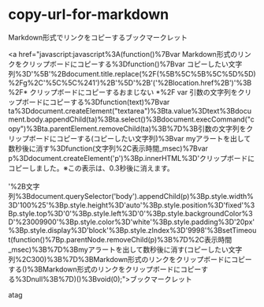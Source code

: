 # copy-url-for-markdown
Markdown形式でリンクをコピーするブックマークレット


<a href="javascript:javascript%3A(function()%7Bvar Markdown形式のリンクをクリップボードにコピーする%3Dfunction()%7Bvar コピーしたい文字列%3D'%5B'%2Bdocument.title.replace(%2F(%5B%5C%5B%5C%5D%5D)%2Fg%2C'%5C%5C%241')%2B'%5D'%2B'('%2Blocation.href%2B')'%3B%2F* クリップボードにコピーするおまじない *%2F var 引数の文字列をクリップボードにコピーする%3Dfunction(text)%7Bvar ta%3Ddocument.createElement("textarea")%3Bta.value%3Dtext%3Bdocument.body.appendChild(ta)%3Bta.select()%3Bdocument.execCommand("copy")%3Bta.parentElement.removeChild(ta)%3B%7D%3B引数の文字列をクリップボードにコピーする(コピーしたい文字列)%3Bvar myアラートを出して数秒後に消す%3Dfunction(文字列%2C表示時間_msec)%7Bvar p%3Ddocument.createElement('p')%3Bp.innerHTML%3D'クリップボードにコピーしました。※この表示は、0.3秒後に消えます。<br><br>'%2B文字列%3Bdocument.querySelector('body').appendChild(p)%3Bp.style.width%3D'100%25'%3Bp.style.height%3D'auto'%3Bp.style.position%3D'fixed'%3Bp.style.top%3D'0'%3Bp.style.left%3D'0'%3Bp.style.backgroundColor%3D'%23009900'%3Bp.style.color%3D'white'%3Bp.style.padding%3D'20px'%3Bp.style.display%3D'block'%3Bp.style.zIndex%3D'9998'%3BsetTimeout(function()%7Bp.parentNode.removeChild(p)%3B%7D%2C表示時間_msec)%3B%7D%3Bmyアラートを出して数秒後に消す(コピーしたい文字列%2C300)%3B%7D%3BMarkdown形式のリンクをクリップボードにコピーする()%3BMarkdown形式のリンクをクリップボードにコピーする%3Dnull%3B%7D)()%3Bvoid(0);">ブックマークレット</a>


<a>atag</a>
